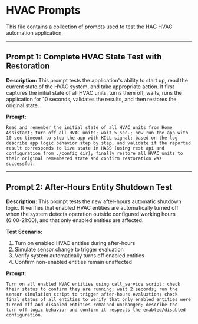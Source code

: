 # HVAC Prompts

This file contains a collection of prompts used to test the HAG HVAC automation
application.

---

## Prompt 1: Complete HVAC State Test with Restoration

**Description:** This prompt tests the application's ability to start up, read
the current state of the HVAC system, and take appropriate action. It first
captures the initial state of all HVAC units, turns them off, waits, runs the
application for 10 seconds, validates the results, and then restores the original
state.

**Prompt:**

```
Read and remember the initial state of all HVAC units from Home Assistant; turn off all HVAC units; wait 5 sec.; now run the app with 10 sec timeout to stop the app with KILL signal; based on the log describe app logic behavior step by step, and validate if the reported result corresponds to live state in HASS (using rest api and configuration from ./config dir); finally restore all HVAC units to their original remembered state and confirm restoration was successful.
```

---

## Prompt 2: After-Hours Entity Shutdown Test

**Description:** This prompt tests the new after-hours automatic shutdown logic. It verifies that enabled HVAC entities are automatically turned off when the system detects operation outside configured working hours (6:00-21:00), and that only enabled entities are affected.

**Test Scenario:**

1. Turn on enabled HVAC entities during after-hours
2. Simulate sensor change to trigger evaluation
3. Verify system automatically turns off enabled entities
4. Confirm non-enabled entities remain unaffected

**Prompt:**

```
Turn on all enabled HVAC entities using call_service script; check their status to confirm they are running; wait 2 seconds; run the sensor simulation script to trigger after-hours evaluation; check final status of all entities to verify that only enabled entities were turned off and disabled entities remained unchanged; describe the turn-off logic behavior and confirm it respects the enabled/disabled configuration.
```
